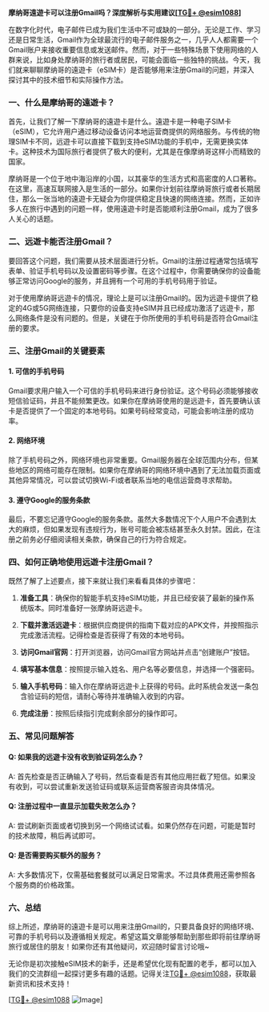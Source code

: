 **摩纳哥遠遊卡可以注册Gmail吗？深度解析与实用建议[[TG💪+ @esim1088](https://t.me/s/esim1088)]**

在数字化时代，电子邮件已成为我们生活中不可或缺的一部分。无论是工作、学习还是日常生活，Gmail作为全球最流行的电子邮件服务之一，几乎人人都需要一个Gmail账户来接收重要信息或发送邮件。然而，对于一些特殊场景下使用网络的人群来说，比如身处摩纳哥的旅行者或居民，可能会面临一些独特的挑战。今天，我们就来聊聊摩纳哥的遠遊卡（eSIM卡）是否能够用来注册Gmail的问题，并深入探讨其中的技术细节和实际操作方法。

### 一、什么是摩纳哥的遠遊卡？

首先，让我们了解一下摩纳哥的遠遊卡是什么。遠遊卡是一种电子SIM卡（eSIM），它允许用户通过移动设备访问本地运营商提供的网络服务。与传统的物理SIM卡不同，远遊卡可以直接下载到支持eSIM功能的手机中，无需更换实体卡。这种技术为国际旅行者提供了极大的便利，尤其是在像摩纳哥这样小而精致的国家。

摩纳哥是一个位于地中海沿岸的小国，以其豪华的生活方式和高密度的人口著称。在这里，高速互联网接入是生活的一部分。如果你计划前往摩纳哥旅行或者长期居住，那么一张当地的遠遊卡无疑会为你提供稳定且快速的网络连接。然而，正如许多人在旅行中遇到的问题一样，使用遠遊卡时是否能顺利注册Gmail，成为了很多人关心的话题。

### 二、远遊卡能否注册Gmail？

要回答这个问题，我们需要从技术层面进行分析。Gmail的注册过程通常包括填写表单、验证手机号码以及设置密码等步骤。在这个过程中，你需要确保你的设备能够正常访问Google的服务，并且拥有一个可用的手机号码用于验证。

对于使用摩纳哥远遊卡的情况，理论上是可以注册Gmail的。因为远遊卡提供了稳定的4G或5G网络连接，只要你的设备支持eSIM并且已经成功激活了远遊卡，那么网络条件是没有问题的。但是，关键在于你所使用的手机号码是否符合Gmail注册的要求。

### 三、注册Gmail的关键要素

#### 1. 可信的手机号码
Gmail要求用户输入一个可信的手机号码来进行身份验证。这个号码必须能够接收短信验证码，并且不能频繁更改。如果你在摩纳哥使用的是远遊卡，首先要确认该卡是否提供了一个固定的本地号码。如果号码经常变动，可能会影响注册的成功率。

#### 2. 网络环境
除了手机号码之外，网络环境也非常重要。Gmail服务器在全球范围内分布，但某些地区的网络可能存在限制。如果你在摩纳哥的网络环境中遇到了无法加载页面或其他异常情况，可以尝试切换Wi-Fi或者联系当地的电信运营商寻求帮助。

#### 3. 遵守Google的服务条款
最后，不要忘记遵守Google的服务条款。虽然大多数情况下个人用户不会遇到太大的麻烦，但如果发现有违规行为，账号可能会被冻结甚至永久封禁。因此，在注册之前务必仔细阅读相关条款，确保自己的行为符合规定。

### 四、如何正确地使用远遊卡注册Gmail？

既然了解了上述要点，接下来就让我们来看看具体的步骤吧：

1. **准备工具**：确保你的智能手机支持eSIM功能，并且已经安装了最新的操作系统版本。同时准备好一张摩纳哥远遊卡。
   
2. **下载并激活远遊卡**：根据供应商提供的指南下载对应的APK文件，并按照指示完成激活流程。记得检查是否获得了有效的本地号码。

3. **访问Gmail官网**：打开浏览器，访问Gmail官方网站并点击“创建账户”按钮。

4. **填写基本信息**：按照提示输入姓名、用户名等必要信息，并选择一个强密码。

5. **输入手机号码**：输入你在摩纳哥远遊卡上获得的号码。此时系统会发送一条包含验证码的短信，请耐心等待并准确输入收到的内容。

6. **完成注册**：按照后续指引完成剩余部分的操作即可。

### 五、常见问题解答

#### Q: 如果我的远遊卡没有收到验证码怎么办？
A: 首先检查是否正确输入了号码，然后查看是否有其他应用拦截了短信。如果没有收到，可以尝试重新发送验证码或联系运营商客服咨询具体情况。

#### Q: 注册过程中一直显示加载失败怎么办？
A: 尝试刷新页面或者切换到另一个网络试试看。如果仍然存在问题，可能是暂时的技术故障，稍后再试即可。

#### Q: 是否需要购买额外的服务？
A: 大多数情况下，仅需基础套餐就可以满足日常需求。不过具体费用还需参照各个服务商的价格政策。

### 六、总结

综上所述，摩纳哥的遠遊卡是可以用来注册Gmail的，只要具备良好的网络环境、可靠的手机号码以及遵循相关规定。希望这篇文章能够帮助到那些即将前往摩纳哥旅行或居住的朋友！如果你还有其他疑问，欢迎随时留言讨论哦~

无论你是初次接触eSIM技术的新手，还是希望优化现有配置的老手，都可以加入我们的交流群组一起探讨更多有趣的话题。记得关注[TG💪+ @esim1088](https://t.me/s/esim1088)，获取最新资讯和技术支持！

[[TG💪+ @esim1088](https://t.me/s/esim1088) ![Image](https://i.postimg.cc/4NQfJmqS/Snipaste-2025-05-13-00-14-12.png)]
